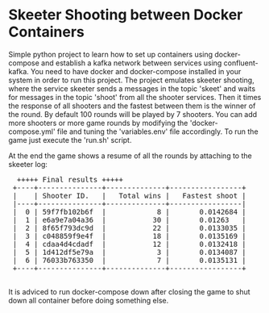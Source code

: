 # Skeeter Shooting between Docker Containers

Simple python project to learn how to set up containers using docker-compose and establish a kafka network between services using confluent-kafka. You need to have docker and docker-compose installed in your system in order to run this project. The project emulates skeeter shooting, where the service skeeter sends a messages in the topic 'skeet' and waits for messages in the topic 'shoot' from all the shooter services. Then it times the response of all shooters and the fastest between them is the winner of the round. By default 100 rounds will be played by 7 shooters. You can add more shooters or more game rounds by modifying the 'docker-compose.yml' file and tuning the 'variables.env' file accordingly. To run the game just execute the 'run.sh' script. 

At the end the game shows a resume of all the rounds by attaching to the skeeter log:

<pre>
  +++++ Final results +++++  
 +----+---------------+--------------+-----------------+ 
 |    | Shooter ID.   |   Total wins |   Fastest shoot |  
 |----+---------------+--------------+-----------------| 
 |  0 | 59f7fb102b6f  |            8 |       0.0142684 | 
 |  1 | e6a9e7a04a36  |           30 |       0.01263   | 
 |  2 | 8f65f793dc9d  |           22 |       0.0133035 |  
 |  3 | c048859f9e4f  |           18 |       0.0135169 | 
 |  4 | cdaa4d4cdadf  |           12 |       0.0132418 | 
 |  5 | 1d412df5e79a  |            3 |       0.0134087 | 
 |  6 | 76033b763350  |            7 |       0.0135131 | 
 +----+---------------+--------------+-----------------+ 
 </pre>

It is adviced to run docker-compose down after closing the game to shut down all container before doing something else.
